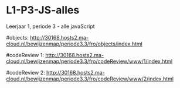 # L1-P3-JS-alles
Leerjaar 1, periode 3 - alle javaScript

#objects: http://30168.hosts2.ma-cloud.nl/bewijzenmap/periode3.3/fro/objects/index.html

#codeReview 1: http://30168.hosts2.ma-cloud.nl/bewijzenmap/periode3.3/fro/codeReview/www/1/index.html

#codeReview 2: http://30168.hosts2.ma-cloud.nl/bewijzenmap/periode3.3/fro/codeReview/www/2/index.html
